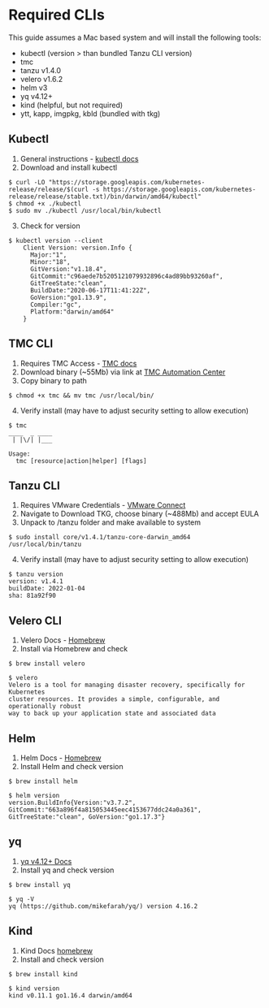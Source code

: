 # Required CLIs

This guide assumes a Mac based system and will install the following tools:

- kubectl (version > than bundled Tanzu CLI version)
- tmc
- tanzu v1.4.0
- velero v1.6.2
- helm v3
- yq v4.12+
- kind (helpful, but not required)
- ytt, kapp, imgpkg, kbld (bundled with tkg)

## Kubectl
1. General instructions - [kubectl docs](https://kubernetes.io/docs/tasks/tools/install-kubectl)
2. Download and install kubectl
```
$ curl -LO "https://storage.googleapis.com/kubernetes-release/release/$(curl -s https://storage.googleapis.com/kubernetes-release/release/stable.txt)/bin/darwin/amd64/kubectl"
$ chmod +x ./kubectl
$ sudo mv ./kubectl /usr/local/bin/kubectl
```
3. Check for version
```
$ kubectl version --client
    Client Version: version.Info { 
      Major:"1",
      Minor:"18",
      GitVersion:"v1.18.4",
      GitCommit:"c96aede7b5205121079932896c4ad89bb93260af",
      GitTreeState:"clean",
      BuildDate:"2020-06-17T11:41:22Z",
      GoVersion:"go1.13.9",
      Compiler:"gc", 
      Platform:"darwin/amd64"
    }
```

## TMC CLI
1. Requires TMC Access - [TMC docs](https://docs.vmware.com/en/VMware-Tanzu-Mission-Control/services/tanzumc-using/GUID-7EEBDAEF-7868-49EC-8069-D278FD100FD9.html)
2. Download binary (~55Mb) via link at [TMC Automation Center](https://southtanzuseamericas.tmc.cloud.vmware.com/clidownload)
3. Copy binary to path 
```
$ chmod +x tmc && mv tmc /usr/local/bin/
```
4. Verify install (may have to adjust security setting to allow execution)
```
$ tmc
____  _ ____
 | |\/| |___

Usage:
  tmc [resource|action|helper] [flags]
```

## Tanzu CLI
1. Requires VMware Credentials - [VMware Connect](https://customerconnect.vmware.com/downloads/info/slug/infrastructure_operations_management/vmware_tanzu_kubernetes_grid/1_x)
2. Navigate to Download TKG, choose binary (~488Mb) and accept EULA
3. Unpack to /tanzu folder and make available to system
```
$ sudo install core/v1.4.1/tanzu-core-darwin_amd64 /usr/local/bin/tanzu
```
4. Verify install (may have to adjust security setting to allow execution)
```
$ tanzu version
version: v1.4.1
buildDate: 2022-01-04
sha: 81a92f90
```

## Velero CLI
1. Velero Docs - [Homebrew](https://velero.io/docs/v1.7/basic-install/#option-1-macos---homebrew)
2. Install via Homebrew and check
```
$ brew install velero

$ velero
Velero is a tool for managing disaster recovery, specifically for Kubernetes
cluster resources. It provides a simple, configurable, and operationally robust
way to back up your application state and associated data
```

## Helm
1. Helm Docs - [Homebrew](https://helm.sh/docs/intro/install/)
2. Install Helm and check version
```
$ brew install helm

$ helm version
version.BuildInfo{Version:"v3.7.2", GitCommit:"663a896f4a815053445eec4153677ddc24a0a361", GitTreeState:"clean", GoVersion:"go1.17.3"}
```

## yq
1. [yq v4.12+ Docs](https://github.com/mikefarah/yq) 
2. Install yq and check version
```
$ brew install yq

$ yq -V
yq (https://github.com/mikefarah/yq/) version 4.16.2
```

## Kind
1. Kind Docs [homebrew](https://kind.sigs.k8s.io/docs/user/quick-start#installing-with-a-package-manager)
2. Install and check version 
```
$ brew install kind

$ kind version
kind v0.11.1 go1.16.4 darwin/amd64
```
